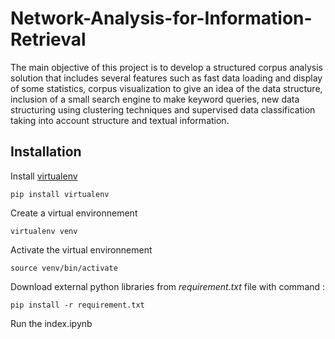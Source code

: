 # Network-Analysis-for-Information-Retrieval

The main objective of this project is to develop a structured corpus analysis solution that includes several features such as fast data loading and display of some statistics, corpus visualization to give an idea of the data structure, 
inclusion of a small search engine to make keyword queries, new data structuring using clustering techniques and supervised data classification taking into account structure and textual information.

## Installation

Install [virtualenv](https://virtualenv.pypa.io/en/latest/)
```
pip install virtualenv
```
Create a virtual environnement 
```
virtualenv venv
```
Activate the virtual environnement
```
source venv/bin/activate
```
Download external python libraries from *requirement.txt* file with command :
```
pip install -r requirement.txt
```
Run the index.ipynb
